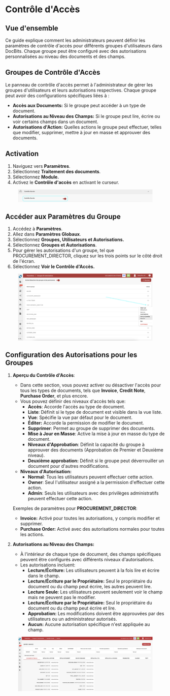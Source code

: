 # Contrôle d'Accès

## Vue d'ensemble

Ce guide explique comment les administrateurs peuvent définir les paramètres de contrôle d'accès pour différents groupes d'utilisateurs dans DocBits. Chaque groupe peut être configuré avec des autorisations personnalisées au niveau des documents et des champs.

## Groupes de Contrôle d'Accès

Le panneau de contrôle d'accès permet à l'administrateur de gérer les groupes d'utilisateurs et leurs autorisations respectives. Chaque groupe peut avoir des configurations spécifiques liées à :

* **Accès aux Documents:** Si le groupe peut accéder à un type de document.
* **Autorisations au Niveau des Champs:** Si le groupe peut lire, écrire ou voir certains champs dans un document.
* **Autorisations d'Action:** Quelles actions le groupe peut effectuer, telles que modifier, supprimer, mettre à jour en masse et approuver des documents.

## Activation

1. Naviguez vers **Paramètres**.
2. Sélectionnez **Traitement des documents**.
3. Sélectionnez **Module.**
4. Activez le **Contrôle d'accès** en activant le curseur.

<figure><img src="../../../../../.gitbook/assets/Access-Control3_fr.png" alt=""><figcaption></figcaption></figure>

## **Accéder aux Paramètres du Groupe**

1. Accédez à **Paramètres**.
2. Allez dans **Paramètres Globaux**.
3. Sélectionnez **Groupes, Utilisateurs et Autorisations.**
4. Sélectionnez **Groupes et Autorisations**.
5. Pour gérer les autorisations d'un groupe, tel que PROCUREMENT\_DIRECTOR, cliquez sur les trois points sur le côté droit de l'écran.
6. Sélectionnez **Voir le Contrôle d'Accès.**

<figure><img src="../../../../../.gitbook/assets/Access-Control_fr.png" alt=""><figcaption></figcaption></figure>

## Configuration des Autorisations pour les Groupes

1.  **Aperçu du Contrôle d'Accès**:

    * Dans cette section, vous pouvez activer ou désactiver l'accès pour tous les types de documents, tels que **Invoice**, **Credit Note**, **Purchase Order**, et plus encore.
    * Vous pouvez définir des niveaux d'accès tels que:
      * **Accès**: Accorde l'accès au type de document.
      * **Liste**: Définit si le type de document est visible dans la vue liste.
      * **Vue**: Spécifie la vue par défaut pour le document.
      * **Éditer:** Accorde la permission de modifier le document.
      * **Supprimer**: Permet au groupe de supprimer des documents.
      * **Mise à Jour en Masse**: Active la mise à jour en masse du type de document.
      * **Niveaux d'Approbation**: Définit la capacité du groupe à approuver des documents (Approbation de Premier et Deuxième niveau).
      * **Deuxième approbation:** Définit si le groupe peut déverrouiller un document pour d'autres modifications.
    * **Niveaux d'Autorisation:**
      * **Normal**: Tous les utilisateurs peuvent effectuer cette action.
      * **Owner**: Seul l'utilisateur assigné a la permission d'effectuer cette action.
      * **Admin**: Seuls les utilisateurs avec des privilèges administratifs peuvent effectuer cette action.

    Exemples de paramètres pour **PROCUREMENT\_DIRECTOR**:

    * **Invoice:** Activé pour toutes les autorisations, y compris modifier et supprimer.
    * **Purchase Order:** Activé avec des autorisations normales pour toutes les actions.
2. **Autorisations au Niveau des Champs:**
   * À l'intérieur de chaque type de document, des champs spécifiques peuvent être configurés avec différents niveaux d'autorisations.
   * Les autorisations incluent:
     * **Lecture/Écriture:** Les utilisateurs peuvent à la fois lire et écrire dans le champ.
     * **Lecture/Écriture par le Propriétaire:** Seul le propriétaire du document ou du champ peut écrire, les autres peuvent lire.
     * **Lecture Seule**: Les utilisateurs peuvent seulement voir le champ mais ne peuvent pas le modifier.
     * **Lecture/Écriture par le Propriétaire:** Seul le propriétaire du document ou du champ peut écrire et lire.
     * **Approbation:** Les modifications doivent être approuvées par des utilisateurs ou un administrateur autorisés.
     * **Aucun:** Aucune autorisation spécifique n'est appliquée au champ.

<figure><img src="../../../../../.gitbook/assets/Access-Control2_fr.png" alt=""><figcaption></figcaption></figure>
